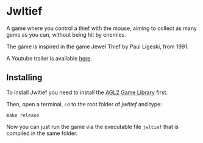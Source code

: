# Jwltief

A game where you control a thief with the mouse, aiming to collect as many
gems as you can, without being hit by enemies.

The game is inspired in the game Jewel Thief by Paul Ligeski, from 1991.

A Youtube trailer is available [here](https://www.youtube.com/watch?v=qhmoWmVqoo4).

## Installing

To install Jwltief you need to install the 
[AGL2 Game Library](https://github.com/yds12/agl2) first.

Then, open a terminal, `cd` to the root folder of *jwltief* and type:

```
make release
```

Now you can just run the game via the executable file `jwltief` that is
compiled in the same folder.

